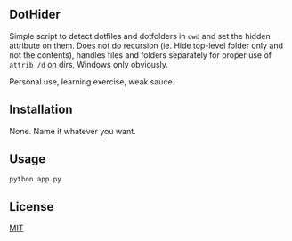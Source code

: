 ## DotHider

Simple script to detect dotfiles and dotfolders in ``cwd`` and set the hidden attribute on them. Does not do recursion (ie. Hide top-level folder only and not the contents), handles files and folders separately for proper use of ``attrib /d`` on dirs, Windows only obviously.

Personal use, learning exercise, weak sauce. 

## Installation

None. Name it whatever you want.


## Usage

``python app.py ``



## License

[MIT](https://choosealicense.com/licenses/mit/)

